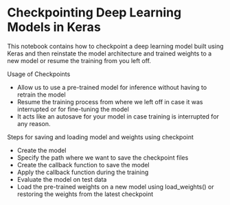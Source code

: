 # Checkpointing Deep Learning Models in Keras

This notebook contains how to checkpoint a deep learning model built using Keras and then reinstate the model architecture and trained weights to a new model or resume the training from you left off.

Usage of Checkpoints

- Allow us to use a pre-trained model for inference without having to retrain the model
- Resume the training process from where we left off in case it was interrupted or for fine-tuning the model
- It acts like an autosave for your model in case training is interrupted for any reason.

Steps for saving and loading model and weights using checkpoint

- Create the model
- Specify the path where we want to save the checkpoint files
- Create the callback function to save the model
- Apply the callback function during the training
- Evaluate the model on test data
- Load the pre-trained weights on a new model using load_weights() or restoring the weights from the latest checkpoint